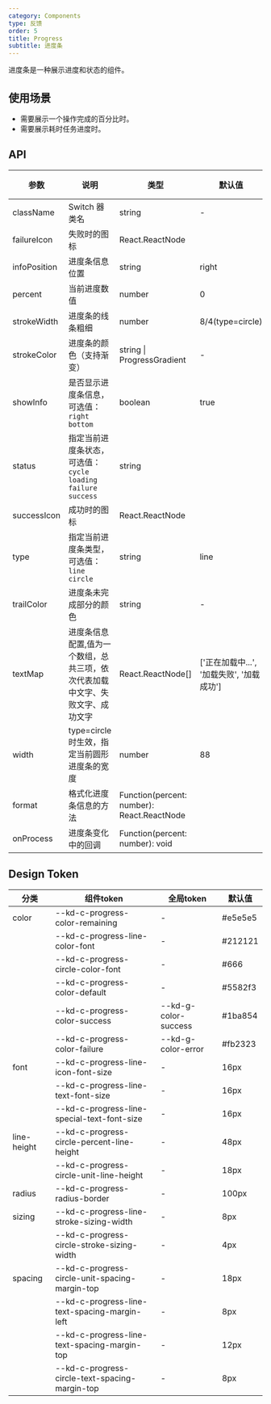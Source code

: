 ```yaml
---
category: Components
type: 反馈
order: 5
title: Progress
subtitle: 进度条
---
```


进度条是一种展示进度和状态的组件。

## 使用场景
- 需要展示一个操作完成的百分比时。
- 需要展示耗时任务进度时。

## API

| 参数 | 说明 | 类型 | 默认值 | 版本 |
| --- | --- | --- | --- | --- |
| className | Switch 器类名 | string | - |  |
| failureIcon | 失败时的图标 | React.ReactNode |  |  |
| infoPosition | 进度条信息位置 | string | right |  |
| percent | 当前进度数值 | number | 0 |  |
| strokeWidth | 进度条的线条粗细 | number | 8/4(type=circle) |  |
| strokeColor | 进度条的颜色（支持渐变） | string \| ProgressGradient | - |  |
| showInfo | 是否显示进度条信息，可选值：`right` `bottom` | boolean | true |  |
| status | 指定当前进度条状态，可选值：`cycle` `loading` `failure` `success` | string |  |  |
| successIcon | 成功时的图标 | React.ReactNode |  |  |
| type | 指定当前进度条类型，可选值：`line` `circle` | string | line |  |
| trailColor | 进度条未完成部分的颜色 | string | - |  |
| textMap | 进度条信息配置,值为一个数组，总共三项，依次代表加载中文字、失败文字、成功文字 | React.ReactNode[] | \['正在加载中...', '加载失败', '加载成功'\] |  |
| width | type=circle 时生效，指定当前圆形进度条的宽度 | number | 88 |  |
| format | 格式化进度条信息的方法 | Function(percent: number): React.ReactNode |  |  |
| onProcess | 进度条变化中的回调 | Function(percent: number): void |  |  |

## Design Token

| 分类 | 组件token | 全局token | 默认值 |
| --- | --- | --- | --- |
| color | --kd-c-progress-color-remaining | - | #e5e5e5 |
|  | --kd-c-progress-line-color-font | - | #212121 |
|  | --kd-c-progress-circle-color-font | - | #666 |
|  | --kd-c-progress-color-default | - | #5582f3 |
|  | --kd-c-progress-color-success | --kd-g-color-success | #1ba854 |
|  | --kd-c-progress-color-failure | --kd-g-color-error | #fb2323 |
| font | --kd-c-progress-line-icon-font-size | - | 16px |
|  | --kd-c-progress-line-text-font-size | - | 16px |
|  | --kd-c-progress-line-special-text-font-size | - | 16px |
| line-height | --kd-c-progress-circle-percent-line-height | - | 48px |
|  | --kd-c-progress-circle-unit-line-height | - | 18px |
| radius | --kd-c-progress-radius-border | - | 100px |
| sizing | --kd-c-progress-line-stroke-sizing-width | - | 8px |
|  | --kd-c-progress-circle-stroke-sizing-width | - | 4px |
| spacing | --kd-c-progress-circle-unit-spacing-margin-top | - | 18px |
|  | --kd-c-progress-line-text-spacing-margin-left | - | 8px |
|  | --kd-c-progress-line-text-spacing-margin-top | - | 12px |
|  | --kd-c-progress-circle-text-spacing-margin-top | - | 8px |

